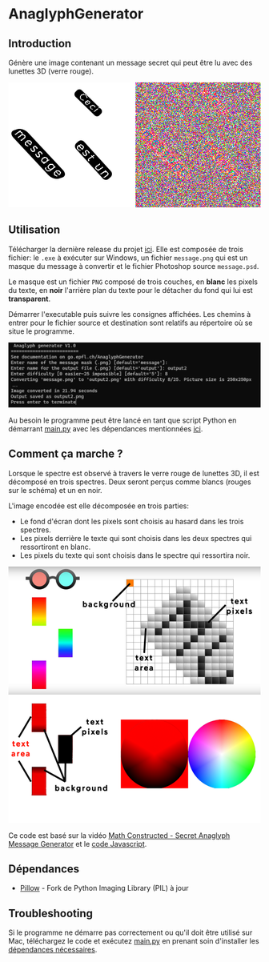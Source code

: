 # AnaglyphGenerator

## Introduction

Génère une image contenant un message secret qui peut être lu avec des lunettes 3D (verre rouge).

![Image source](./message.png)
![Résultat](./output.png)

## Utilisation
Télécharger la dernière release du projet [ici](https://github.com/EPFL-SPS/AnaglyphGenerator/releases). Elle est composée de trois fichier: le `.exe` à exécuter sur Windows, un fichier `message.png` qui est un masque du message à convertir et le fichier Photoshop source `message.psd`. 

Le masque est un fichier `PNG` composé de trois couches, en **blanc** les pixels du texte, en **noir** l'arrière plan du texte pour le détacher du fond qui lui est **transparent**.

Démarrer l'executable puis suivre les consignes affichées. Les chemins à entrer pour le fichier source et destination sont relatifs au répertoire où se situe le programme.

![Programme](./documentation/cli.png)

Au besoin le programme peut être lancé en tant que script Python en démarrant [main.py](./main.py) avec les dépendances mentionnées [ici](#dépendances). 

## Comment ça marche ?

Lorsque le spectre est observé à travers le verre rouge de lunettes 3D, il est décomposé en trois spectres. Deux seront perçus comme blancs (rouges sur le schéma) et un en noir. 

L'image encodée est elle décomposée en trois parties:
- Le fond d'écran dont les pixels sont choisis au hasard dans les trois spectres.
- Les pixels derrière le texte qui sont choisis dans les deux spectres qui ressortiront en blanc.
- Les pixels du texte qui sont choisis dans le spectre qui ressortira noir.

![Tuto](./documentation/tuto.png) 

Ce code est basé sur la vidéo [Math Constructed - Secret Anaglyph Message Generator](https://www.youtube.com/watch?v=zPa-ukzHilk) et le [code Javascript](https://www.khanacademy.org/computer-programming/secret-anaglyph-message/5395038998921216). 

## Dépendances
- [Pillow](https://pypi.org/project/Pillow/) - Fork de Python Imaging Library (PIL) à jour

## Troubleshooting

Si le programme ne démarre pas correctement ou qu'il doit être utilisé sur Mac, téléchargez le code et exécutez [main.py](./main.py) en prenant soin d'installer les [dépendances nécessaires](#dépendances).